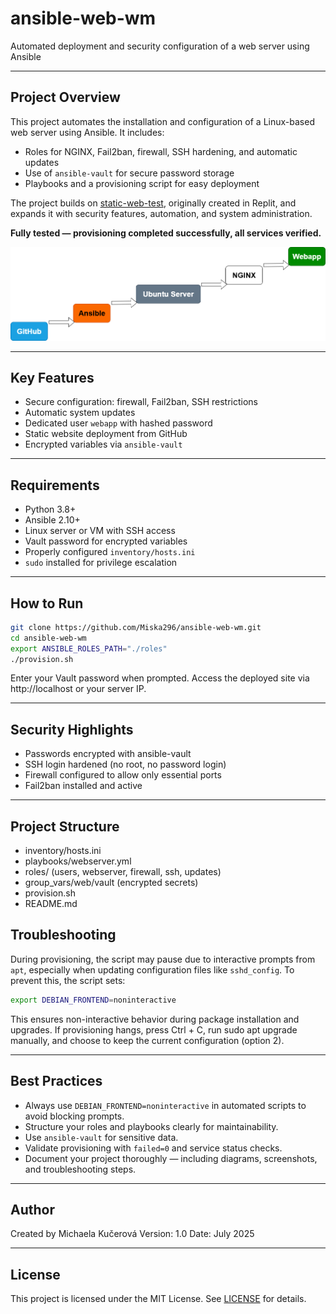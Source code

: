 # ansible-web-wm
Automated deployment and security configuration of a web server using Ansible

---
## Project Overview
This project automates the installation and configuration of a Linux-based web server using Ansible. It includes:
- Roles for NGINX, Fail2ban, firewall, SSH hardening, and automatic updates
- Use of `ansible-vault` for secure password storage
- Playbooks and a provisioning script for easy deployment

The project builds on [static-web-test](https://github.com/Miska296/static-web-test), originally created in Replit, and expands it with security features, automation, and system administration.

**Fully tested — provisioning completed successfully, all services verified.**

![Deployment Diagram](deployment-diagram.png)

---
## Key Features
- Secure configuration: firewall, Fail2ban, SSH restrictions
- Automatic system updates
- Dedicated user `webapp` with hashed password
- Static website deployment from GitHub
- Encrypted variables via `ansible-vault`

---
## Requirements
- Python 3.8+
- Ansible 2.10+
- Linux server or VM with SSH access
- Vault password for encrypted variables
- Properly configured `inventory/hosts.ini`
- `sudo` installed for privilege escalation

---
## How to Run
```bash
git clone https://github.com/Miska296/ansible-web-wm.git
cd ansible-web-wm
export ANSIBLE_ROLES_PATH="./roles"
./provision.sh
```
Enter your Vault password when prompted. Access the deployed site via http://localhost or your server IP.

---
## Security Highlights
- Passwords encrypted with ansible-vault
- SSH login hardened (no root, no password login)
- Firewall configured to allow only essential ports
- Fail2ban installed and active

---
## Project Structure
- inventory/hosts.ini
- playbooks/webserver.yml
- roles/ (users, webserver, firewall, ssh, updates)
- group_vars/web/vault (encrypted secrets)
- provision.sh
- README.md

## Troubleshooting
During provisioning, the script may pause due to interactive prompts from `apt`, especially when updating configuration files like `sshd_config`.
To prevent this, the script sets:
```bash
export DEBIAN_FRONTEND=noninteractive
```
This ensures non-interactive behavior during package installation and upgrades.
If provisioning hangs, press Ctrl + C, run sudo apt upgrade manually, and choose to keep the current configuration (option 2).

---
## Best Practices
- Always use `DEBIAN_FRONTEND=noninteractive` in automated scripts to avoid blocking prompts.
- Structure your roles and playbooks clearly for maintainability.
- Use `ansible-vault` for sensitive data.
- Validate provisioning with `failed=0` and service status checks.
- Document your project thoroughly — including diagrams, screenshots, and troubleshooting steps.

---
## Author
Created by Michaela Kučerová Version: 1.0 Date: July 2025

---
## License
This project is licensed under the MIT License. See [LICENSE](https://github.com/Miska296/ansible-web-wm/blob/main/LICENSE) for details.
